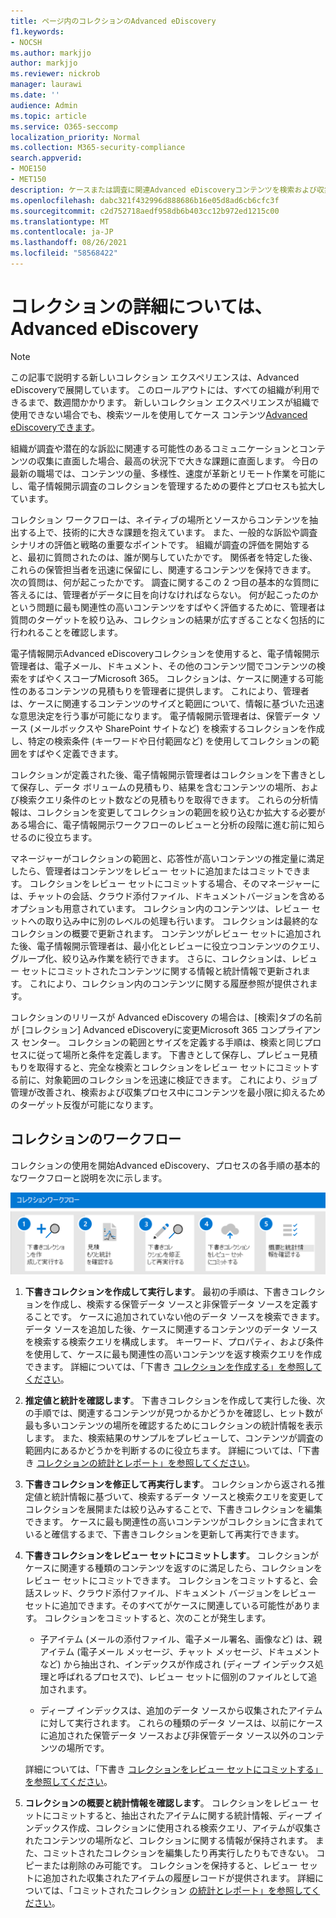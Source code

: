 ```yaml
---
title: ページ内のコレクションのAdvanced eDiscovery
f1.keywords:
- NOCSH
ms.author: markjjo
author: markjjo
ms.reviewer: nickrob
manager: laurawi
ms.date: ''
audience: Admin
ms.topic: article
ms.service: O365-seccomp
localization_priority: Normal
ms.collection: M365-security-compliance
search.appverid:
- MOE150
- MET150
description: ケースまたは調査に関連Advanced eDiscoveryコンテンツを検索および収集するには、ドキュメント内のコレクションを使用します。
ms.openlocfilehash: dabc321f432996d888686b16e05d8ad6cb6cfc3f
ms.sourcegitcommit: c2d752718aedf958db6b403cc12b972ed1215c00
ms.translationtype: MT
ms.contentlocale: ja-JP
ms.lasthandoff: 08/26/2021
ms.locfileid: "58568422"
---
```

# <a name="learn-about-collections-in-advanced-ediscovery"></a>コレクションの詳細については、Advanced eDiscovery

> [!NOTE]
> この記事で説明する新しいコレクション エクスペリエンスは、Advanced eDiscoveryで展開しています。 このロールアウトには、すべての組織が利用できるまで、数週間かかります。 新しいコレクション エクスペリエンスが組織で使用できない場合でも、検索ツールを使用してケース コンテンツ[Advanced eDiscoveryできます](create-search-to-collect-data.md)。

組織が調査や潜在的な訴訟に関連する可能性のあるコミュニケーションとコンテンツの収集に直面した場合、最高の状況下で大きな課題に直面します。 今日の最新の職場では、コンテンツの量、多様性、速度が革新とリモート作業を可能にし、電子情報開示調査のコレクションを管理するための要件とプロセスも拡大しています。

コレクション ワークフローは、ネイティブの場所とソースからコンテンツを抽出する上で、技術的に大きな課題を抱えています。 また、一般的な訴訟や調査シナリオの評価と戦略の重要なポイントです。 組織が調査の評価を開始すると、最初に質問されたのは、誰が関与していたかです。 関係者を特定した後、これらの保管担当者を迅速に保留にし、関連するコンテンツを保持できます。 次の質問は、何が起こったかです。 調査に関するこの 2 つ目の基本的な質問に答えるには、管理者がデータに目を向けなければならない。 何が起こったのかという問題に最も関連性の高いコンテンツをすばやく評価するために、管理者は質問のターゲットを絞り込み、コレクションの結果が広すぎることなく包括的に行われることを確認します。

電子情報開示Advanced eDiscoveryコレクションを使用すると、電子情報開示管理者は、電子メール、ドキュメント、その他のコンテンツ間でコンテンツの検索をすばやくスコープMicrosoft 365。 コレクションは、ケースに関連する可能性のあるコンテンツの見積もりを管理者に提供します。 これにより、管理者は、ケースに関連するコンテンツのサイズと範囲について、情報に基づいた迅速な意思決定を行う事が可能になります。 電子情報開示管理者は、保管データ ソース (メールボックスや SharePoint サイトなど) を検索するコレクションを作成し、特定の検索条件 (キーワードや日付範囲など) を使用してコレクションの範囲をすばやく定義できます。

コレクションが定義された後、電子情報開示管理者はコレクションを下書きとして保存し、データ ボリュームの見積もり、結果を含むコンテンツの場所、および検索クエリ条件のヒット数などの見積もりを取得できます。 これらの分析情報は、コレクションを変更してコレクションの範囲を絞り込むか拡大する必要がある場合に、電子情報開示ワークフローのレビューと分析の段階に進む前に知らせるのに役立ちます。

マネージャーがコレクションの範囲と、応答性が高いコンテンツの推定量に満足したら、管理者はコンテンツをレビュー セットに追加またはコミットできます。  コレクションをレビュー セットにコミットする場合、そのマネージャーには、チャットの会話、クラウド添付ファイル、ドキュメントバージョンを含めるオプションも用意されています。 コレクション内のコンテンツは、レビュー セットへの取り込み中に別のレベルの処理も行います。 コレクションは最終的なコレクションの概要で更新されます。 コンテンツがレビュー セットに追加された後、電子情報開示管理者は、最小化とレビューに役立つコンテンツのクエリ、グループ化、絞り込み作業を続行できます。 さらに、コレクションは、レビュー セットにコミットされたコンテンツに関する情報と統計情報で更新されます。 これにより、コレクション内のコンテンツに関する履歴参照が提供されます。

コレクションのリリースが Advanced eDiscovery の場合は、[検索]タブの名前が [コレクション]  Advanced eDiscoveryに変更Microsoft 365 コンプライアンス センター。 コレクションの範囲とサイズを定義する手順は、検索と同じプロセスに従って場所と条件を定義します。 下書きとして保存し、プレビュー見積もりを取得すると、完全な検索とコレクションをレビュー セットにコミットする前に、対象範囲のコレクションを迅速に検証できます。 これにより、ジョブ管理が改善され、検索および収集プロセス中にコンテンツを最小限に抑えるためのターゲット反復が可能になります。

## <a name="collections-workflow"></a>コレクションのワークフロー

コレクションの使用を開始Advanced eDiscovery、プロセスの各手順の基本的なワークフローと説明を次に示します。

![コレクション のワークフローをAdvanced eDiscovery。](../media/CollectionsWorkflow.png)

1. **下書きコレクションを作成して実行します**。 最初の手順は、下書きコレクションを作成し、検索する保管データ ソースと非保管データ ソースを定義することです。 ケースに追加されていない他のデータ ソースを検索できます。 データ ソースを追加した後、ケースに関連するコンテンツのデータ ソースを検索する検索クエリを構成します。 キーワード、プロパティ、および条件を使用して、ケースに最も関連性の高いコンテンツを返す検索クエリを作成できます。 詳細については、「下書き [コレクションを作成する」を参照してください](create-draft-collection.md)。

2. **推定値と統計を確認します**。 下書きコレクションを作成して実行した後、次の手順では、関連するコンテンツが見つかるかどうかを確認し、ヒット数が最も多いコンテンツの場所を確認するためにコレクションの統計情報を表示します。 また、検索結果のサンプルをプレビューして、コンテンツが調査の範囲内にあるかどうかを判断するのに役立ちます。 詳細については、「下書き [コレクションの統計とレポート」を参照してください](collection-statistics-reports.md#statistics-and-reports-for-draft-collections)。

3. **下書きコレクションを修正して再実行します**。 コレクションから返される推定値と統計情報に基づいて、検索するデータ ソースと検索クエリを変更してコレクションを展開または絞り込みすることで、下書きコレクションを編集できます。 ケースに最も関連性の高いコンテンツがコレクションに含まれていると確信するまで、下書きコレクションを更新して再実行できます。

4. **下書きコレクションをレビュー セットにコミットします**。 コレクションがケースに関連する種類のコンテンツを返すのに満足したら、コレクションをレビュー セットにコミットできます。 コレクションをコミットすると、会話スレッド、クラウド添付ファイル、ドキュメント バージョンをレビュー セットに追加できます。そのすべてがケースに関連している可能性があります。 コレクションをコミットすると、次のことが発生します。

   - 子アイテム (メールの添付ファイル、電子メール署名、画像など) は、親アイテム (電子メール メッセージ、チャット メッセージ、ドキュメントなど) から抽出され、インデックスが作成され (ディープ インデックス処理と呼ばれるプロセスで)、レビュー セットに個別のファイルとして追加されます。

   - ディープ インデックスは、追加のデータ ソースから収集されたアイテムに対して実行されます。 これらの種類のデータ ソースは、以前にケースに追加された保管データ ソースおよび非保管データ ソース以外のコンテンツの場所です。

   詳細については、「下書き [コレクションをレビュー セットにコミットする」を参照してください](commit-draft-collection.md)。

5. **コレクションの概要と統計情報を確認します**。 コレクションをレビュー セットにコミットすると、抽出されたアイテムに関する統計情報、ディープ インデックス作成、コレクションに使用される検索クエリ、アイテムが収集されたコンテンツの場所など、コレクションに関する情報が保持されます。 また、コミットされたコレクションを編集したり再実行したりもできない。 コピーまたは削除のみ可能です。 コレクションを保持すると、レビュー セットに追加された収集されたアイテムの履歴レコードが提供されます。 詳細については、「コミットされたコレクション [の統計とレポート」を参照してください](collection-statistics-reports.md#statistics-and-reports-for-committed-collections)。
